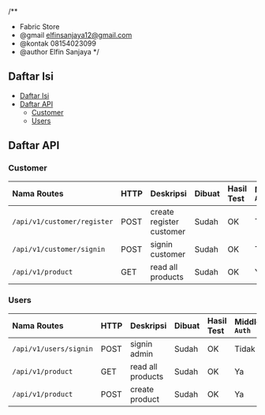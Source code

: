/**
  * Fabric Store
  * @gmail elfinsanjaya12@gmail.com
  * @kontak 08154023099
  * @author Elfin Sanjaya 
*/


## Daftar Isi

* [Daftar Isi](#daftar-isi)
* [Daftar API](#daftar-api)
  * [Customer](#customer)
  * [Users](#users)
  
## Daftar API
### Customer

| Nama Routes                                          | HTTP   | Deskripsi                                      | Dibuat | Hasil Test | Middleware `Auth` |
| :--------------------------------------------------- | :----- | :--------------------------------------------- | :----- | :--------- | :---------------- |
| `/api/v1/customer/register`                                     | POST    | create register customer                                | Sudah  | OK         | Tidak             |
| `/api/v1/customer/signin`                                     | POST    | signin customer                                | Sudah  | OK         | Tidak             |
| `/api/v1/product`                                     | GET    | read all products                                | Sudah  | OK         | Ya |


### Users

| Nama Routes                                          | HTTP   | Deskripsi                                      | Dibuat | Hasil Test | Middleware `Auth` |
| :--------------------------------------------------- | :----- | :--------------------------------------------- | :----- | :--------- | :---------------- |
| `/api/v1/users/signin`                                     | POST    | signin admin                                | Sudah  | OK         | Tidak |
| `/api/v1/product`                                     | GET    | read all products                                | Sudah  | OK         | Ya |
| `/api/v1/product`                                     | POST    | create product                                | Sudah  | OK         | Ya |
